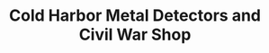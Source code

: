 ---
title: "Cold Harbor Metal Detectors and Civil War Shop"
url: /mechanicsville/cold-harbor-metal-detectors-and-civil-war-shop/
shop: Antiquitäten
---